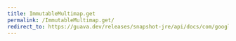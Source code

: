 ```yaml
---
title: ImmutableMultimap.get
permalink: /ImmutableMultimap.get/
redirect_to: https://guava.dev/releases/snapshot-jre/api/docs/com/google/common/collect/ImmutableMultimap.html#get-K-
---
```

